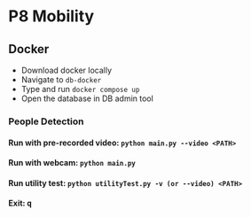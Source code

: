 # P8 Mobility

## Docker
* Download docker locally
* Navigate to `db-docker`
* Type and run `docker compose up` 
* Open the database in DB admin tool



### People Detection
#### Run with pre-recorded video: `python main.py --video <PATH>`
#### Run with webcam: `python main.py`
#### Run utility test: `python utilityTest.py -v (or --video) <PATH>`
#### Exit: <kbd>q</kbd>
